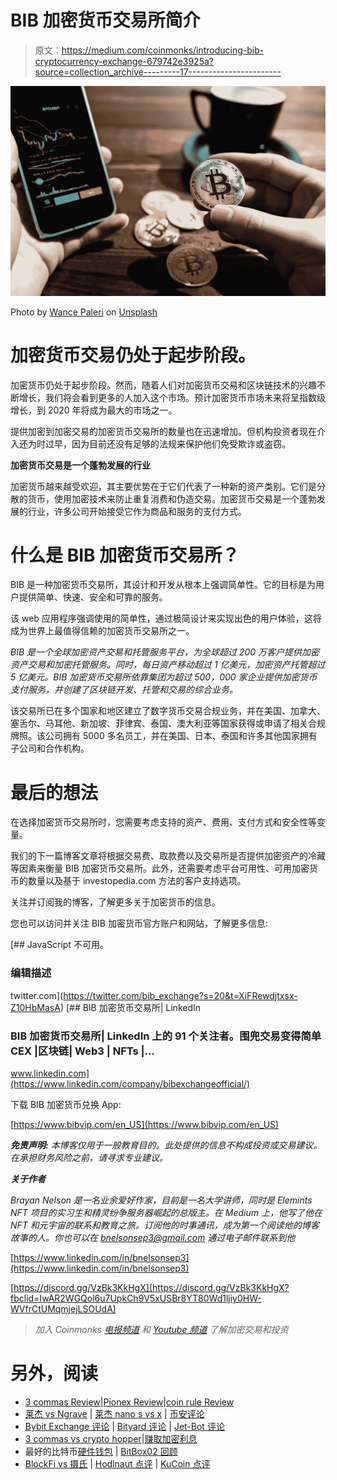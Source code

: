 # BIB 加密货币交易所简介

> 原文：<https://medium.com/coinmonks/introducing-bib-cryptocurrency-exchange-679742e3925a?source=collection_archive---------17----------------------->

![](img/3f4a358ae9a30b75739e3bab1353ed03.png)

Photo by [Wance Paleri](https://unsplash.com/@wance0003000?utm_source=medium&utm_medium=referral) on [Unsplash](https://unsplash.com?utm_source=medium&utm_medium=referral)

# **加密货币交易仍处于起步阶段。**

加密货币仍处于起步阶段。然而，随着人们对加密货币交易和区块链技术的兴趣不断增长，我们将会看到更多的人加入这个市场。预计加密货币市场未来将呈指数级增长，到 2020 年将成为最大的市场之一。

提供加密到加密交易的加密货币交易所的数量也在迅速增加。但机构投资者现在介入还为时过早，因为目前还没有足够的法规来保护他们免受欺诈或盗窃。

**加密货币交易是一个蓬勃发展的行业**

加密货币越来越受欢迎，其主要优势在于它们代表了一种新的资产类别。它们是分散的货币，使用加密技术来防止重复消费和伪造交易。加密货币交易是一个蓬勃发展的行业，许多公司开始接受它作为商品和服务的支付方式。

# 什么是 BIB 加密货币交易所？

BIB 是一种加密货币交易所，其设计和开发从根本上强调简单性。它的目标是为用户提供简单、快速、安全和可靠的服务。

该 web 应用程序强调使用的简单性，通过极简设计来实现出色的用户体验，这将成为世界上最值得信赖的加密货币交易所之一。

*BIB 是一个全球加密资产交易和托管服务平台，为全球超过 200 万客户提供加密资产交易和加密托管服务。同时，每日资产移动超过 1 亿美元，加密资产托管超过 5 亿美元。BIB 加密货币交易所依靠集团为超过 500，000 家企业提供加密货币支付服务，并创建了区块链开发、托管和交易的综合业务。*

该交易所已在多个国家和地区建立了数字货币交易合规业务，并在美国、加拿大、塞舌尔、马耳他、新加坡、菲律宾、泰国、澳大利亚等国家获得或申请了相关合规牌照。该公司拥有 5000 多名员工，并在美国、日本、泰国和许多其他国家拥有子公司和合作机构。

# 最后的想法

在选择加密货币交易所时，您需要考虑支持的资产、费用、支付方式和安全性等变量。

我们的下一篇博客文章将根据交易费、取款费以及交易所是否提供加密资产的冷藏等因素来衡量 BIB 加密货币交易所。此外，还需要考虑平台可用性、可用加密货币的数量以及基于 investopedia.com 方法的客户支持选项。

关注并订阅我的博客，了解更多关于加密货币的信息。

您也可以访问并关注 BIB 加密货币官方账户和网站，了解更多信息:

[](https://twitter.com/bib_exchange?s=20&t=XiFRewdjtxsx-Z10HbMasA) [## JavaScript 不可用。

### 编辑描述

twitter.com](https://twitter.com/bib_exchange?s=20&t=XiFRewdjtxsx-Z10HbMasA) [](https://www.linkedin.com/company/bibexchangeofficial/) [## BIB 加密货币交易所| LinkedIn

### BIB 加密货币交易所| LinkedIn 上的 91 个关注者。围兜交易变得简单 CEX |区块链| Web3 | NFTs |…

www.linkedin.com](https://www.linkedin.com/company/bibexchangeofficial/) 

下载 BIB 加密货币兑换 App:

[https://www.bibvip.com/en_US](https://www.bibvip.com/en_US)

***免责声明:*** *本博客仅用于一般教育目的。此处提供的信息不构成投资或交易建议。在承担财务风险之前，请寻求专业建议。*

***关于作者***

*Brayan Nelson 是一名业余爱好作家，目前是一名大学讲师，同时是 Elemints NFT 项目的实习生和精灵纷争服务器崛起的总版主。在 Medium 上，他写了他在 NFT 和元宇宙的联系和教育之旅。订阅他的时事通讯，成为第一个阅读他的博客故事的人。你也可以在 bnelsonsep3@gmail.com 通过电子邮件联系到他*

[https://www.linkedin.com/in/bnelsonsep3](https://www.linkedin.com/in/bnelsonsep3)

[https://discord.gg/VzBk3KkHgX](https://discord.gg/VzBk3KkHgX?fbclid=IwAR2WGQol6u7UpkCh9V5xUSBr8YT80Wd1ljiy0HW-WVfrCtUMqmjejLSOUdA)

> *加入 Coinmonks* [*电报频道*](https://t.me/coincodecap) *和* [*Youtube 频道*](https://www.youtube.com/c/coinmonks/videos) *了解加密交易和投资*

# 另外，阅读

*   [3 commas Review](/coinmonks/3commas-review-an-excellent-crypto-trading-bot-2020-1313a58bec92)|[Pionex Review](https://coincodecap.com/pionex-review-exchange-with-crypto-trading-bot)|[coin rule Review](/coinmonks/coinrule-review-2021-a-beginner-friendly-crypto-trading-bot-daf0504848ba)
*   [莱杰 vs Ngrave](/coinmonks/ledger-vs-ngrave-zero-7e40f0c1d694) | [莱杰 nano s vs x](/coinmonks/ledger-nano-s-vs-x-battery-hardware-price-storage-59a6663fe3b0) | [币安评论](/coinmonks/binance-review-ee10d3bf3b6e)
*   [Bybit Exchange 评论](/coinmonks/bybit-exchange-review-dbd570019b71) | [Bityard 评论](https://coincodecap.com/bityard-reivew) | [Jet-Bot 评论](https://coincodecap.com/jet-bot-review)
*   [3 commas vs crypto hopper](/coinmonks/3commas-vs-pionex-vs-cryptohopper-best-crypto-bot-6a98d2baa203)|[赚取加密利息](/coinmonks/earn-crypto-interest-b10b810fdda3)
*   最好的比特币[硬件钱包](/coinmonks/hardware-wallets-dfa1211730c6) | [BitBox02 回顾](/coinmonks/bitbox02-review-your-swiss-bitcoin-hardware-wallet-c36c88fff29)
*   [BlockFi vs 摄氏](/coinmonks/blockfi-vs-celsius-vs-hodlnaut-8a1cc8c26630) | [Hodlnaut 点评](/coinmonks/hodlnaut-review-best-way-to-hodl-is-to-earn-interest-on-your-bitcoin-6658a8c19edf) | [KuCoin 点评](https://coincodecap.com/kucoin-review)